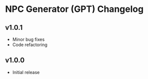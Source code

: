 # NPC Generator (GPT) Changelog

## v1.0.1
* Minor bug fixes
* Code refactoring

## v1.0.0
* Initial release
